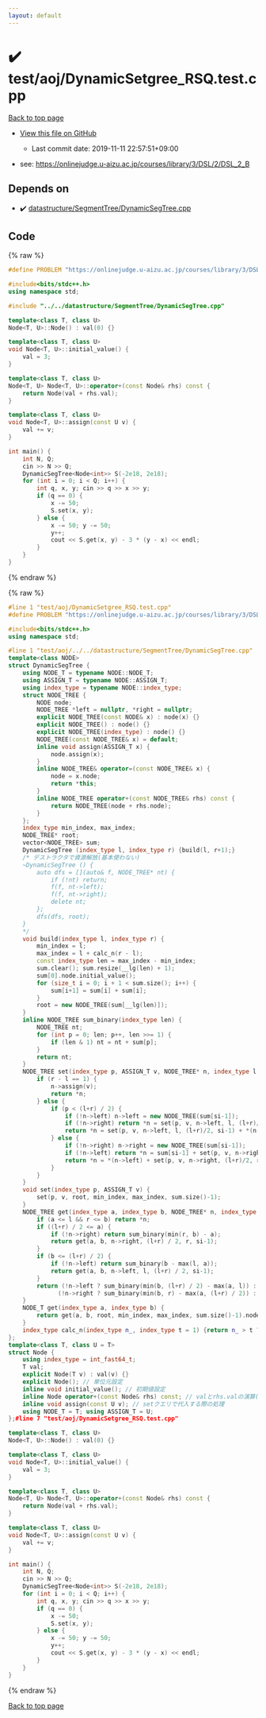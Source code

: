 ```yaml
---
layout: default
---
```


<!-- mathjax config similar to math.stackexchange -->
<script type="text/javascript" async
  src="https://cdnjs.cloudflare.com/ajax/libs/mathjax/2.7.5/MathJax.js?config=TeX-MML-AM_CHTML">
</script>
<script type="text/x-mathjax-config">
  MathJax.Hub.Config({
    TeX: { equationNumbers: { autoNumber: "AMS" }},
    tex2jax: {
      inlineMath: [ ['$','$'] ],
      processEscapes: true
    },
    "HTML-CSS": { matchFontHeight: false },
    displayAlign: "left",
    displayIndent: "2em"
  });
</script>

<script type="text/javascript" src="https://cdnjs.cloudflare.com/ajax/libs/jquery/3.4.1/jquery.min.js"></script>
<script src="https://cdn.jsdelivr.net/npm/jquery-balloon-js@1.1.2/jquery.balloon.min.js" integrity="sha256-ZEYs9VrgAeNuPvs15E39OsyOJaIkXEEt10fzxJ20+2I=" crossorigin="anonymous"></script>
<script type="text/javascript" src="../../../assets/js/copy-button.js"></script>
<link rel="stylesheet" href="../../../assets/css/copy-button.css" />


# :heavy_check_mark: test/aoj/DynamicSetgree_RSQ.test.cpp

<a href="../../../index.html">Back to top page</a>

* <a href="{{ site.github.repository_url }}/blob/master/test/aoj/DynamicSetgree_RSQ.test.cpp">View this file on GitHub</a>
    - Last commit date: 2019-11-11 22:57:51+09:00


* see: <a href="https://onlinejudge.u-aizu.ac.jp/courses/library/3/DSL/2/DSL_2_B">https://onlinejudge.u-aizu.ac.jp/courses/library/3/DSL/2/DSL_2_B</a>


## Depends on

* :heavy_check_mark: <a href="../../../library/datastructure/SegmentTree/DynamicSegTree.cpp.html">datastructure/SegmentTree/DynamicSegTree.cpp</a>


## Code

<a id="unbundled"></a>
{% raw %}
```cpp
#define PROBLEM "https://onlinejudge.u-aizu.ac.jp/courses/library/3/DSL/2/DSL_2_B"

#include<bits/stdc++.h>
using namespace std;

#include "../../datastructure/SegmentTree/DynamicSegTree.cpp"

template<class T, class U>
Node<T, U>::Node() : val(0) {}

template<class T, class U>
void Node<T, U>::initial_value() {
	val = 3;
}

template<class T, class U>
Node<T, U> Node<T, U>::operator+(const Node& rhs) const {
	return Node(val + rhs.val);
}

template<class T, class U>
void Node<T, U>::assign(const U v) {
	val += v;
}

int main() {
	int N, Q;
	cin >> N >> Q;
	DynamicSegTree<Node<int>> S(-2e18, 2e18);
	for (int i = 0; i < Q; i++) {
		int q, x, y; cin >> q >> x >> y;
		if (q == 0) {
			x -= 50;
			S.set(x, y);
		} else {
			x -= 50; y -= 50;
			y++;
			cout << S.get(x, y) - 3 * (y - x) << endl;
		}
	}
}
```
{% endraw %}

<a id="bundled"></a>
{% raw %}
```cpp
#line 1 "test/aoj/DynamicSetgree_RSQ.test.cpp"
#define PROBLEM "https://onlinejudge.u-aizu.ac.jp/courses/library/3/DSL/2/DSL_2_B"

#include<bits/stdc++.h>
using namespace std;

#line 1 "test/aoj/../../datastructure/SegmentTree/DynamicSegTree.cpp"
template<class NODE>
struct DynamicSegTree {
	using NODE_T = typename NODE::NODE_T;
	using ASSIGN_T = typename NODE::ASSIGN_T;
	using index_type = typename NODE::index_type;
	struct NODE_TREE {
		NODE node;
		NODE_TREE *left = nullptr, *right = nullptr;
		explicit NODE_TREE(const NODE& x) : node(x) {}
		explicit NODE_TREE() : node() {}
		explicit NODE_TREE(index_type) : node() {}
		NODE_TREE(const NODE_TREE& x) = default;
		inline void assign(ASSIGN_T x) {
			node.assign(x);
		}
		inline NODE_TREE& operator=(const NODE_TREE& x) {
			node = x.node;
			return *this;
		}
		inline NODE_TREE operator+(const NODE_TREE& rhs) const {
			return NODE_TREE(node + rhs.node);
		}
	};
	index_type min_index, max_index;
	NODE_TREE* root;
	vector<NODE_TREE> sum;
	DynamicSegTree (index_type l, index_type r) {build(l, r+1);}
	/* デストラクタで資源解放(基本使わない)
	~DynamicSegTree () {
		auto dfs = [](auto& f, NODE_TREE* nt) {
			if (!nt) return;
			f(f, nt->left);
			f(f, nt->right);
			delete nt;
		};
		dfs(dfs, root);
	}
	*/
	void build(index_type l, index_type r) {
		min_index = l;
		max_index = l + calc_n(r - l);
		const index_type len = max_index - min_index;
		sum.clear(); sum.resize(__lg(len) + 1);
		sum[0].node.initial_value();
		for (size_t i = 0; i + 1 < sum.size(); i++) {
			sum[i+1] = sum[i] + sum[i];
		}
		root = new NODE_TREE(sum[__lg(len)]);
	}
	inline NODE_TREE sum_binary(index_type len) {
		NODE_TREE nt;
		for (int p = 0; len; p++, len >>= 1) {
			if (len & 1) nt = nt + sum[p];
		}
		return nt;
	}
	NODE_TREE set(index_type p, ASSIGN_T v, NODE_TREE* n, index_type l, index_type r, uint_fast32_t si) {
		if (r - l == 1) {
			n->assign(v);
			return *n;
		} else {
			if (p < (l+r) / 2) {
				if (!n->left) n->left = new NODE_TREE(sum[si-1]);
				if (!n->right) return *n = set(p, v, n->left, l, (l+r)/2, si-1) + sum[si-1];
				return *n = set(p, v, n->left, l, (l+r)/2, si-1) + *(n->right);
			} else {
				if (!n->right) n->right = new NODE_TREE(sum[si-1]);
				if (!n->left) return *n = sum[si-1] + set(p, v, n->right, (l+r)/2, r, si-1);
				return *n = *(n->left) + set(p, v, n->right, (l+r)/2, r, si-1);
			}
		}
	}
	void set(index_type p, ASSIGN_T v) {
		set(p, v, root, min_index, max_index, sum.size()-1);
	}
	NODE_TREE get(index_type a, index_type b, NODE_TREE* n, index_type l, index_type r, uint_fast32_t si) {
		if (a <= l && r <= b) return *n;
		if ((l+r) / 2 <= a) {
			if (!n->right) return sum_binary(min(r, b) - a);
			return get(a, b, n->right, (l+r) / 2, r, si-1);
		}
		if (b <= (l+r) / 2) {
			if (!n->left) return sum_binary(b - max(l, a));
			return get(a, b, n->left, l, (l+r) / 2, si-1);
		}
		return (!n->left ? sum_binary(min(b, (l+r) / 2) - max(a, l)) : get(a, b, n->left , l, (l+r) / 2, si-1)) +
			  (!n->right ? sum_binary(min(b, r) - max(a, (l+r) / 2)) : get(a, b, n->right, (l+r) / 2, r, si-1));
	}
	NODE_T get(index_type a, index_type b) {
		return get(a, b, root, min_index, max_index, sum.size()-1).node.val;
	}
	index_type calc_n(index_type n_, index_type t = 1) {return n_ > t ? calc_n(n_, t << 1) : t;}
};
template<class T, class U = T>
struct Node {
	using index_type = int_fast64_t;
	T val;
	explicit Node(T v) : val(v) {}
	explicit Node(); // 単位元設定
	inline void initial_value(); // 初期値設定 
	inline Node operator+(const Node& rhs) const; // valとrhs.valの演算(nodeのマージ)
	inline void assign(const U v); // setクエリで代入する際の処理
	using NODE_T = T; using ASSIGN_T = U;
};#line 7 "test/aoj/DynamicSetgree_RSQ.test.cpp"

template<class T, class U>
Node<T, U>::Node() : val(0) {}

template<class T, class U>
void Node<T, U>::initial_value() {
	val = 3;
}

template<class T, class U>
Node<T, U> Node<T, U>::operator+(const Node& rhs) const {
	return Node(val + rhs.val);
}

template<class T, class U>
void Node<T, U>::assign(const U v) {
	val += v;
}

int main() {
	int N, Q;
	cin >> N >> Q;
	DynamicSegTree<Node<int>> S(-2e18, 2e18);
	for (int i = 0; i < Q; i++) {
		int q, x, y; cin >> q >> x >> y;
		if (q == 0) {
			x -= 50;
			S.set(x, y);
		} else {
			x -= 50; y -= 50;
			y++;
			cout << S.get(x, y) - 3 * (y - x) << endl;
		}
	}
}
```
{% endraw %}

<a href="../../../index.html">Back to top page</a>

